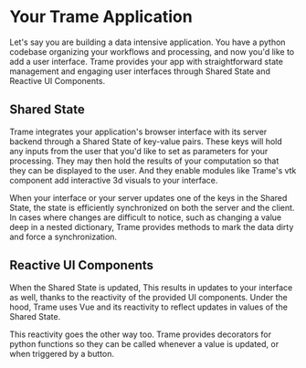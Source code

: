 # Your Trame Application
Let's say you are building a data intensive application. You have a python codebase organizing your workflows and processing, and now you'd like to add a user interface. Trame provides your app with straightforward state management and engaging user interfaces through Shared State and Reactive UI Components.

## Shared State
Trame integrates your application's browser interface with its server backend through a Shared State of key-value pairs. These keys will hold any inputs from the user that you'd like to set as parameters for your processing. They may then hold the results of your computation so that they can be displayed to the user. And they enable modules like Trame's vtk component add interactive 3d visuals to your interface. 

When your interface or your server updates one of the keys in the Shared State, the state is efficiently synchronized on both the server and the client. In cases where changes are difficult to notice, such as changing a value deep in a nested dictionary, Trame provides methods to mark the data dirty and force a synchronization.

## Reactive UI Components
When the Shared State is updated, This results in updates to your interface as well, thanks to the reactivity of the provided UI components. Under the hood, Trame uses Vue and its reactivity to reflect updates in values of the Shared State.

This reactivity goes the other way too. Trame provides decorators for python functions so they can be called whenever a value is updated, or when triggered by a button.

